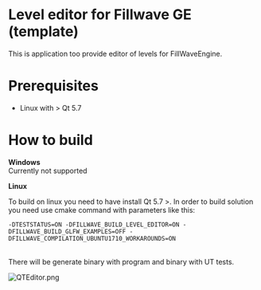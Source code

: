 # Level editor for Fillwave GE (template)
This is application too provide editor of levels for FillWaveEngine.<br />
# Prerequisites

* Linux with > Qt 5.7 

# How to build <br />
**Windows** <br />
Currently not supported

**Linux** <br />

To build on linux you need to have install Qt 5.7 >.
In order to build solution you need use cmake command with parameters like this: <br />

```
-DTESTSTATUS=ON -DFILLWAVE_BUILD_LEVEL_EDITOR=ON -DFILLWAVE_BUILD_GLFW_EXAMPLES=OFF -DFILLWAVE_COMPILATION_UBUNTU1710_WORKAROUNDS=ON
```
<br />
There will be generate binary with program and binary with UT tests.

![QTEditor.png](https://github.com/filipwasil/fillwave_editor_particles/blob/master/screens/QTEditor.png)
